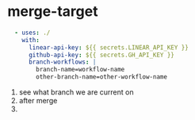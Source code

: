 # merge-target


```yaml
  - uses: ./
    with:
      linear-api-key: ${{ secrets.LINEAR_API_KEY }}
      github-api-key: ${{ secrets.GH_API_KEY }}
      branch-workflows: |
        branch-name=workflow-name
        other-branch-name=other-workflow-name
```

1. see what branch we are current on
2. after merge
3. 
